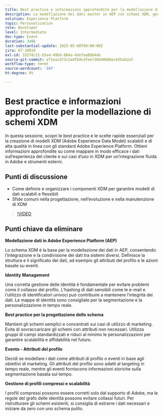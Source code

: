 ```yaml
---
title: Best practice e informazioni approfondite per la modellazione di schemi XDM
description: La modellazione dei dati master in AEP con schemi XDM, gestione delle identità e best practice per la personalizzazione e la segmentazione scalabili e in tempo reale.
solution: Experience Platform
topic: Personalization
role: Developer
level: Intermediate
doc-type: Event
duration: 3488
last-substantial-update: 2025-05-08T00:00:00Z
jira: KT-18019
exl-id: 3327dc51-b5e4-49bd-884a-4defea8664eb
source-git-commit: ef1eacd73c5a4fb9cdfee730d40606ec65bab2a7
workflow-type: tm+mt
source-wordcount: '287'
ht-degree: 0%

---
```


# Best practice e informazioni approfondite per la modellazione di schemi XDM

In questa sessione, scopri le best practice e le scelte rapide essenziali per la creazione di modelli XDM (Adobe Experience Data Model) scalabili e di alta qualità in linea con gli standard Adobe Experience Platform. Ottieni informazioni approfondite su come mappare in modo efficace i dati sull’esperienza del cliente e sui casi d’uso in XDM per un’integrazione fluida in Adobe e strumenti esterni.

## Punti di discussione

* Come definire e organizzare i componenti XDM per garantire modelli di dati scalabili e flessibili
* Sfide comuni nella progettazione, nell’evoluzione e nella manutenzione di XDM

>[!VIDEO](https://video.tv.adobe.com/v/3458042/?learn=on&enablevpops)

## Punti chiave da eliminare

**Modellazione dati in Adobe Experience Platform (AEP)**

Lo schema XDM è la base per la modellazione dei dati in AEP, consentendo l’integrazione e la condivisione dei dati tra sistemi diversi. Definisce la struttura e il significato dei dati, ad esempio gli attributi del profilo e le azioni basate su eventi.

**Identity Management**

Una corretta gestione delle identità è fondamentale per evitare problemi come il collasso del profilo. L’hashing di dati sensibili come le e-mail e l’utilizzo di identificatori univoci può contribuire a mantenere l’integrità dei dati. Le mappe di identità sono consigliate per la segmentazione e la personalizzazione in tempo reale.

**Best practice per la progettazione dello schema**

Mantieni gli schemi semplici e concentrati sui casi di utilizzo di marketing. Evita di sovraccaricare gli schemi con attributi non necessari. Utilizza gruppi di campi standardizzati e riduci al minimo le personalizzazioni per garantire scalabilità e affidabilità nel futuro.

**Evento - Attributi del profilo**

Decidi se modellare i dati come attributi di profilo o eventi in base agli obiettivi di marketing. Gli attributi del profilo sono adatti al targeting in tempo reale, mentre gli eventi forniscono informazioni storiche sulla segmentazione basata sul tempo.

**Gestione di profili compressi e scalabilità**

I profili compressi possono essere corretti solo dal supporto di Adobe, ma le regole del grafo delle identità possono evitare collassi futuri. Per ristrutturare gli schemi esistenti, si consiglia di estrarre i dati necessari e iniziare da zero con uno schema pulito.
